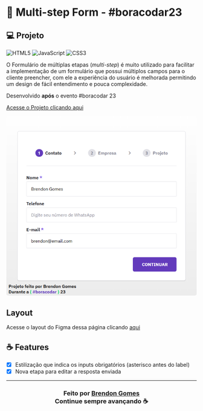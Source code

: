 # 📃 Multi-step Form - #boracodar23

## 💻 Projeto

![HTML5](https://img.shields.io/badge/html5-%23E34F26.svg?style=for-the-badge&logo=html5&logoColor=white)
![JavaScript](https://img.shields.io/badge/javascript-%23323330.svg?style=for-the-badge&logo=javascript&logoColor=%23F7DF1E)
![CSS3](https://img.shields.io/badge/css3-%231572B6.svg?style=for-the-badge&logo=css3&logoColor=white)

O Formulário de múltiplas etapas (*multi-step*) é muito utilizado para facilitar a implementação de um formulário que possui múltiplos campos para o cliente preencher, com ele a experiência do usuário é melhorada permitindo um design de fácil entendimento e pouca complexidade.

Desenvolvido **após** o evento #boracodar 23

[Acesse o Projeto clicando aqui](https://brendon3578.github.io/boracodar-challenges/23-multi-step-form/index.html)

<p align="center">
    <kbd>
        <img src="../.github/multi-step-form-preview.PNG"style="border-radius: 5px" alt="Website">
    </kbd>
</p>

## Layout

Acesse o layout do Figma dessa página clicando [aqui](https://www.figma.com/community/file/1248257890741817885)

## ☕ Features

- [x] Estilização que indica os inputs obrigatórios (asterisco antes do label)
- [x] Nova etapa para editar a resposta enviada

---

<h3 align="center">
    Feito por <a href="https://github.com/Brendon3578"> Brendon Gomes</a>
    <br>
    Continue sempre avançando ☕
</h3>
